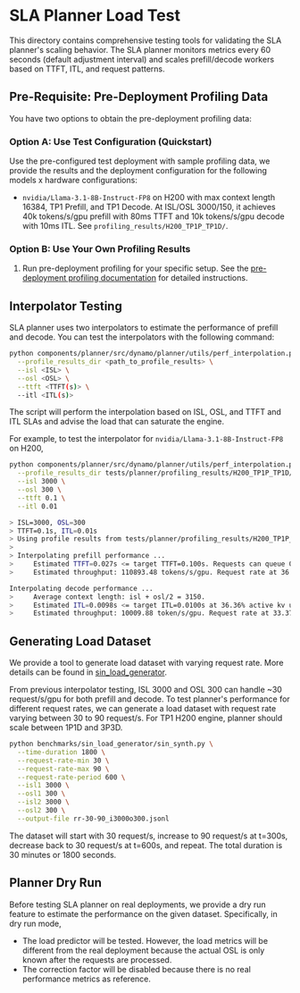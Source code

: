 <!--
SPDX-FileCopyrightText: Copyright (c) 2025 NVIDIA CORPORATION & AFFILIATES.
All rights reserved.
SPDX-License-Identifier: Apache-2.0
-->

# SLA Planner Load Test

This directory contains comprehensive testing tools for validating the SLA planner's scaling behavior.
The SLA planner monitors metrics every 60 seconds (default adjustment interval) and scales
prefill/decode workers based on TTFT, ITL, and request patterns.

## Pre-Requisite: Pre-Deployment Profiling Data

You have two options to obtain the pre-deployment profiling data:

### Option A: Use Test Configuration (Quickstart)

Use the pre-configured test deployment with sample profiling data, we provide the results and the deployment configuration for the following models x hardware configurations:
- `nvidia/Llama-3.1-8B-Instruct-FP8` on H200 with max context length 16384, TP1 Prefill, and TP1 Decode. At ISL/OSL 3000/150, it achieves 40k tokens/s/gpu prefill with 80ms TTFT and 10k tokens/s/gpu decode with 10ms ITL. See `profiling_results/H200_TP1P_TP1D/`.

### Option B: Use Your Own Profiling Results

1. Run pre-deployment profiling for your specific setup. See the [pre-deployment profiling documentation](../../docs/architecture/pre_deployment_profiling.md) for detailed instructions.

## Interpolator Testing

SLA planner uses two interpolators to estimate the performance of prefill and decode. You can test the interpolators with the following command:

```bash
python components/planner/src/dynamo/planner/utils/perf_interpolation.py \
  --profile_results_dir <path_to_profile_results> \
  --isl <ISL> \
  --osl <OSL> \
  --ttft <TTFT(s)> \
  --itl <ITL(s)>
```

The script will perform the interpolation based on ISL, OSL, and TTFT and ITL SLAs and advise the load that can saturate the engine.

For example, to test the interpolator for `nvidia/Llama-3.1-8B-Instruct-FP8` on H200,

```bash
python components/planner/src/dynamo/planner/utils/perf_interpolation.py \
  --profile_results_dir tests/planner/profiling_results/H200_TP1P_TP1D/ \
  --isl 3000 \
  --osl 300 \
  --ttft 0.1 \
  --itl 0.01

> ISL=3000, OSL=300
> TTFT=0.1s, ITL=0.01s
> Using profile results from tests/planner/profiling_results/H200_TP1P_TP1D/
> 
> Interpolating prefill performance ...
>     Estimated TTFT=0.027s <= target TTFT=0.100s. Requests can queue 0.073s maximally while meeting TTFT SLA.
>     Estimated throughput: 110893.48 tokens/s/gpu. Request rate at 36.96 requests/s will saturate one GPU.

Interpolating decode performance ...
>     Average context length: isl + osl/2 = 3150.
>     Estimated ITL=0.0098s <= target ITL=0.0100s at 36.36% active kv usage.
>     Estimated throughput: 10009.88 token/s/gpu. Request rate at 33.37 requests/s will saturate one GPU.
```

## Generating Load Dataset

We provide a tool to generate load dataset with varying request rate. More details can be found in [sin_load_generator](../../benchmarks/sin_load_generator/README.md). 

From previous interpolator testing, ISL 3000 and OSL 300 can handle ~30 request/s/gpu for both prefill and decode. 
To test planner's performance for different request rates, we can generate a load dataset with request rate varying between 30 to 90 request/s.
For TP1 H200 engine, planner should scale between 1P1D and 3P3D. 

```bash
python benchmarks/sin_load_generator/sin_synth.py \
  --time-duration 1800 \
  --request-rate-min 30 \
  --request-rate-max 90 \
  --request-rate-period 600 \
  --isl1 3000 \
  --osl1 300 \
  --isl2 3000 \
  --osl2 300 \
  --output-file rr-30-90_i3000o300.jsonl
```

The dataset will start with 30 request/s, increase to 90 request/s at t=300s, decrease back to 30 request/s at t=600s, and repeat. 
The total duration is 30 minutes or 1800 seconds.

## Planner Dry Run

Before testing SLA planner on real deployments, we provide a dry run feature to estimate the performance on the given dataset. Specifically, in dry run mode,
- The load predictor will be tested. However, the load metrics will be different from the real deployment because the actual OSL is only known after the requests are processed.
- The correction factor will be disabled because there is no real performance metrics as reference.